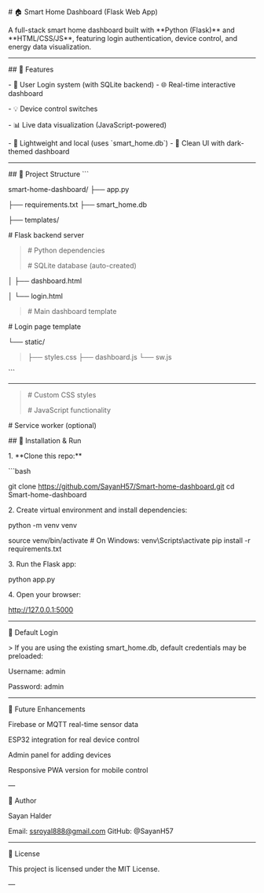\# 🏠 Smart Home Dashboard (Flask Web App)

A full-stack smart home dashboard built with \*\*Python (Flask)\*\* and
\*\*HTML/CSS/JS\*\*, featuring login authentication, device control, and
energy data visualization.

---

\## 🚀 Features

\- 🔐 User Login system (with SQLite backend) - 🌐 Real-time interactive
dashboard

\- 💡 Device control switches

\- 📊 Live data visualization (JavaScript-powered)

\- 💾 Lightweight and local (uses \`smart_home.db\`) - 🎨 Clean UI with
dark-themed dashboard

---

\## 📁 Project Structure \`\`\`

smart-home-dashboard/ ├── app.py

├── requirements.txt ├── smart_home.db

├── templates/

\# Flask backend server

> \# Python dependencies
>
> \# SQLite database (auto-created)

│ ├── dashboard.html

│ └── login.html

> \# Main dashboard template

\# Login page template

└── static/

> ├── styles.css ├── dashboard.js └── sw.js

\`\`\`

---

> \# Custom CSS styles
>
> \# JavaScript functionality

\# Service worker (optional)

\## 🔧 Installation & Run

1\. \*\*Clone this repo:\*\*

\`\`\`bash

git clone https://github.com/SayanH57/Smart-home-dashboard.git cd
Smart-home-dashboard

2\. Create virtual environment and install dependencies:

python -m venv venv

source venv/bin/activate \# On Windows: venv\Scripts\activate pip
install -r requirements.txt

3\. Run the Flask app:

python app.py

4\. Open your browser:

http://127.0.0.1:5000

---

🔐 Default Login

\> If you are using the existing smart_home.db, default credentials may
be preloaded:

Username: admin

Password: admin

---

📌 Future Enhancements

Firebase or MQTT real-time sensor data

ESP32 integration for real device control

Admin panel for adding devices

Responsive PWA version for mobile control

—

󰳕 Author

Sayan Halder

Email: ssroyal888@gmail.com GitHub: @SayanH57

---

📄 License

This project is licensed under the MIT License.

—
